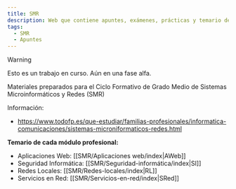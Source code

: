```yaml
---
title: SMR
description: Web que contiene apuntes, exámenes, prácticas y temario de Sistemas Microinformáticos y Redes
tags:
  - SMR
  - Apuntes
---
```

> [!warning]
> Esto es un trabajo en curso. Aún en una fase alfa.


Materiales preparados para el Ciclo Formativo de Grado Medio de Sistemas Microinformáticos y Redes (SMR)

Información:
- https://www.todofp.es/que-estudiar/familias-profesionales/informatica-comunicaciones/sistemas-microniformaticos-redes.html

**Temario de cada módulo profesional:**
- Aplicaciones Web: [[SMR/Aplicaciones web/index|AWeb]]
- Seguridad Informática: [[SMR/Seguridad-informática/index|SI]]
- Redes Locales: [[SMR/Redes-locales/index|RL]]
- Servicios en Red: [[SMR/Servicios-en-red/index|SRed]]